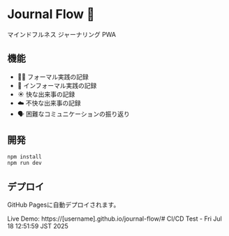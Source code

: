 # Journal Flow 🌊

マインドフルネス ジャーナリング PWA

## 機能

- 🧘‍♂️ フォーマル実践の記録
- 🚶 インフォーマル実践の記録  
- ☀️ 快な出来事の記録
- ☁️ 不快な出来事の記録
- 🗣️ 困難なコミュニケーションの振り返り

## 開発

```bash
npm install
npm run dev
```

## デプロイ

GitHub Pagesに自動デプロイされます。

Live Demo: https://[username].github.io/journal-flow/# CI/CD Test - Fri Jul 18 12:51:59 JST 2025
